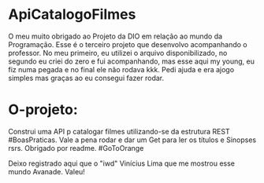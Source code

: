 # ApiCatalogoFilmes

O meu muito obrigado ao Projeto da DIO em relação ao mundo da Programação.
Esse é o terceiro projeto que desenvolvo acompanhando o professor. No meu primeiro, eu utilizei o arquivo disponibilizado, no segundo eu criei do zero e fui acompanhando, mas esse aqui my young, eu fiz numa pegada e no final ele não rodava kkk. Pedi ajuda e era ajogo simples mas graças ao <Tiago Henrique /> eu consegui fazer rodar.

# O-projeto:
Construi uma API p catalogar filmes utilizando-se da estrutura REST #BoasPraticas.
Vale a pena rodar e dar um Get para ler os títulos e Sinopses rsrs.
Obrigado por readme. #GoToOrange 

Deixo registrado aqui que o "iwd" Vinícius Lima que me mostrou esse mundo Avanade. Valeu!

